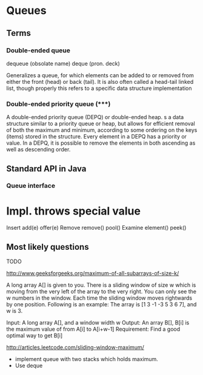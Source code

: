 # Queues

## Terms

### Double-ended queue

dequeue (obsolate name)
deque (pron. deck)

Generalizes a queue, for which elements can be added to or removed from either the front (head) or back (tail).
It is also often called a head-tail linked list, though properly this refers to a specific data structure implementation

### Double-ended priority queue (***)
A double-ended priority queue (DEPQ) or double-ended heap.
s a data structure similar to a priority queue or heap, but allows for efficient removal of both the maximum and minimum,
according to some ordering on the keys (items) stored in the structure.
Every element in a DEPQ has a priority or value.
In a DEPQ, it is possible to remove the elements in both ascending as well as descending order.

## Standard API in Java


### Queue interface

Impl.       throws          special value
==========================================
Insert      add(e)          offer(e)
Remove      remove()        pool()
Examine     element()       peek()


## Most likely questions

TODO

http://www.geeksforgeeks.org/maximum-of-all-subarrays-of-size-k/


A long array A[] is given to you. There is a sliding window of size w which is moving from the very left of the array to the very right. You can only see the w numbers in the window. Each time the sliding window moves rightwards by one position. Following is an example:
The array is [1 3 -1 -3 5 3 6 7], and w is 3.

Input: A long array A[], and a window width w
Output: An array B[], B[i] is the maximum value of from A[i] to A[i+w-1]
Requirement: Find a good optimal way to get B[i]

http://articles.leetcode.com/sliding-window-maximum/


- implement queue with two stacks which holds maximum.
- Use deque

